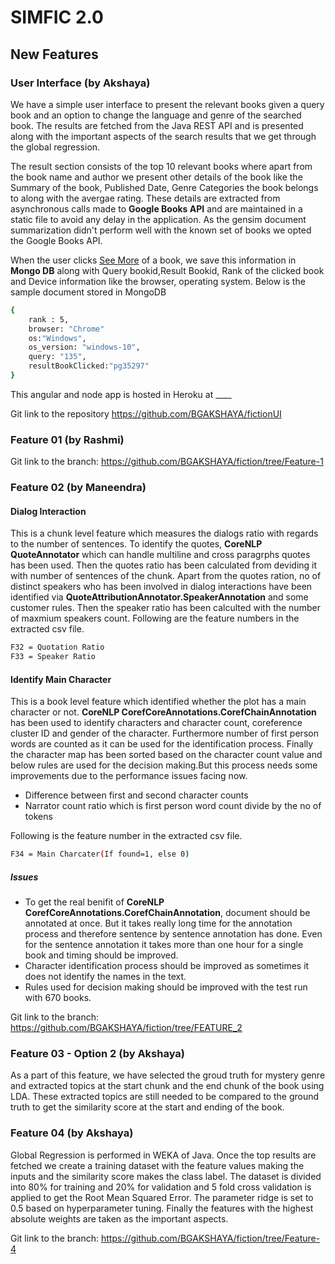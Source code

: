 # SIMFIC 2.0
## New Features
### User Interface (by Akshaya)
We have a simple user interface to present the relevant books given a query book and an option to change the language and genre of the searched book. The results are fetched from the Java REST API and is presented along with the important aspects of the search results that we get through the global regression.

The result section consists of the top 10 relevant books where apart from the book name and author we present other details of the book like the Summary of the book, Published Date, Genre Categories the book belongs to along with the avergae rating. These details are extracted from asynchronous calls made to **Google Books API** and are maintained in a static file to avoid any delay in the application. As the gensim document summarization didn't perform well with the known set of books we opted the Google Books API.

When the user clicks <u>See More</u> of a book, we save this information in **Mongo DB** along with Query bookid,Result Bookid, Rank of the clicked book and Device information like the browser, operating system. Below is the sample document stored in MongoDB
```sh
{
    rank : 5,
    browser: "Chrome"
    os:"Windows",
    os_version: "windows-10",
    query: "135",
    resultBookClicked:"pg35297"
}
```
This angular and node app is hosted in Heroku at ____

Git link to the repository
https://github.com/BGAKSHAYA/fictionUI

### Feature 01 (by Rashmi)

Git link to the branch:
https://github.com/BGAKSHAYA/fiction/tree/Feature-1


### Feature 02 (by Maneendra)
#### Dialog Interaction
This is a chunk level feature which measures the dialogs ratio with regards to the number of sentences. To identify the quotes, **CoreNLP QuoteAnnotator** which can handle multiline and cross paragrphs quotes has been used. Then the quotes ratio has been calculated from deviding it with number of sentences of the chunk. Apart from the quotes ration, no of distinct speakers who has been involved in dialog interactions have been identified via **QuoteAttributionAnnotator.SpeakerAnnotation** and some customer rules. Then the speaker ratio has been calculted with the number of maxmium speakers count. Following are the feature numbers in the extracted csv file.

```sh
F32 = Quotation Ratio
F33 = Speaker Ratio
```
#### Identify Main Character

This is a book level feature which identified whether the plot has a main character or not. **CoreNLP CorefCoreAnnotations.CorefChainAnnotation** has been used to identify characters and character count, coreference cluster ID and gender of the character. Furthermore number of first person words are counted as it can be used for the identification process. Finally the character map has been sorted based on the character count value and below rules are used for the decision making.But this process needs some improvements due to the performance issues facing now.

- Difference between first and second character counts
- Narrator count ratio which is first person word count divide by the no of tokens

Following is the feature number in the extracted csv file.

```sh
F34 = Main Charcater(If found=1, else 0)
```

##### Issues
- To get the real benifit of **CoreNLP CorefCoreAnnotations.CorefChainAnnotation**, document should be annotated at once. But it takes really long time for the annotation process and therefore sentence by sentence annotation has done. Even for the sentence annotation it takes more than one hour for a single book and timing should be improved.
- Character identification process should be improved as sometimes it does not identify the names in the text.
- Rules used for decision making should be improved with the test run with 670 books.

Git link to the branch:
https://github.com/BGAKSHAYA/fiction/tree/FEATURE_2

### Feature 03 - Option 2 (by Akshaya)
As a part of this feature, we have selected the groud truth for mystery genre and extracted topics at the start chunk and the end chunk of the book using LDA. These extracted topics are still needed to be compared to the ground truth to get the similarity score at the start and ending of the book. 

### Feature 04 (by Akshaya)
Global Regression is performed in WEKA of Java. Once the top results are fetched we create a training dataset with the feature values making the inputs and the similarity score makes the class label. The dataset is divided into 80% for training and 20% for validation and 5 fold cross validation is applied to get the Root Mean Squared Error. The parameter ridge is set to 0.5 based on hyperparameter tuning. Finally the features with the highest absolute weights are taken as the important aspects. 

Git link to the branch: https://github.com/BGAKSHAYA/fiction/tree/Feature-4

